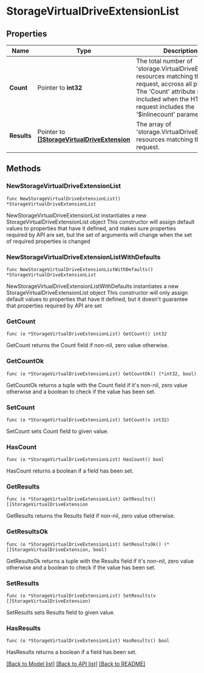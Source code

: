 # StorageVirtualDriveExtensionList

## Properties

Name | Type | Description | Notes
------------ | ------------- | ------------- | -------------
**Count** | Pointer to **int32** | The total number of &#39;storage.VirtualDriveExtension&#39; resources matching the request, accross all pages. The &#39;Count&#39; attribute is included when the HTTP GET request includes the &#39;$inlinecount&#39; parameter. | [optional] 
**Results** | Pointer to [**[]StorageVirtualDriveExtension**](storage.VirtualDriveExtension.md) | The array of &#39;storage.VirtualDriveExtension&#39; resources matching the request. | [optional] 

## Methods

### NewStorageVirtualDriveExtensionList

`func NewStorageVirtualDriveExtensionList() *StorageVirtualDriveExtensionList`

NewStorageVirtualDriveExtensionList instantiates a new StorageVirtualDriveExtensionList object
This constructor will assign default values to properties that have it defined,
and makes sure properties required by API are set, but the set of arguments
will change when the set of required properties is changed

### NewStorageVirtualDriveExtensionListWithDefaults

`func NewStorageVirtualDriveExtensionListWithDefaults() *StorageVirtualDriveExtensionList`

NewStorageVirtualDriveExtensionListWithDefaults instantiates a new StorageVirtualDriveExtensionList object
This constructor will only assign default values to properties that have it defined,
but it doesn't guarantee that properties required by API are set

### GetCount

`func (o *StorageVirtualDriveExtensionList) GetCount() int32`

GetCount returns the Count field if non-nil, zero value otherwise.

### GetCountOk

`func (o *StorageVirtualDriveExtensionList) GetCountOk() (*int32, bool)`

GetCountOk returns a tuple with the Count field if it's non-nil, zero value otherwise
and a boolean to check if the value has been set.

### SetCount

`func (o *StorageVirtualDriveExtensionList) SetCount(v int32)`

SetCount sets Count field to given value.

### HasCount

`func (o *StorageVirtualDriveExtensionList) HasCount() bool`

HasCount returns a boolean if a field has been set.

### GetResults

`func (o *StorageVirtualDriveExtensionList) GetResults() []StorageVirtualDriveExtension`

GetResults returns the Results field if non-nil, zero value otherwise.

### GetResultsOk

`func (o *StorageVirtualDriveExtensionList) GetResultsOk() (*[]StorageVirtualDriveExtension, bool)`

GetResultsOk returns a tuple with the Results field if it's non-nil, zero value otherwise
and a boolean to check if the value has been set.

### SetResults

`func (o *StorageVirtualDriveExtensionList) SetResults(v []StorageVirtualDriveExtension)`

SetResults sets Results field to given value.

### HasResults

`func (o *StorageVirtualDriveExtensionList) HasResults() bool`

HasResults returns a boolean if a field has been set.


[[Back to Model list]](../README.md#documentation-for-models) [[Back to API list]](../README.md#documentation-for-api-endpoints) [[Back to README]](../README.md)


